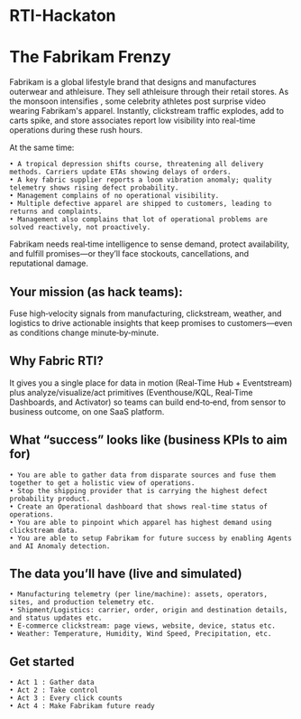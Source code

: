 # RTI-Hackaton
# The Fabrikam Frenzy

Fabrikam is a global lifestyle brand that designs and manufactures outerwear and athleisure. They sell athleisure through their retail stores. As the monsoon intensifies , some celebrity athletes post surprise video wearing Fabrikam's apparel. Instantly, clickstream traffic explodes, add to carts spike, and store associates report low visibility into real-time operations during these rush hours.

At the same time:
	
 	• A tropical depression shifts course, threatening all delivery methods. Carriers update ETAs showing delays of orders.
	• A key fabric supplier reports a loom vibration anomaly; quality telemetry shows rising defect probability.
	• Management complains of no operational visibility.
	• Multiple defective apparel are shipped to customers, leading to returns and complaints.
	• Management also complains that lot of operational problems are solved reactively, not proactively.

Fabrikam needs real‑time intelligence to sense demand, protect availability, and fulfill promises—or they’ll face stockouts, cancellations, and reputational damage.
## Your mission (as hack teams): 
Fuse high‑velocity signals from manufacturing, clickstream, weather, and logistics to drive actionable insights that keep promises to customers—even as conditions change minute‑by‑minute.
## Why Fabric RTI? 
It gives you a single place for data in motion (Real‑Time Hub + Eventstream) plus analyze/visualize/act primitives (Eventhouse/KQL, Real‑Time Dashboards, and Activator) so teams can build end‑to‑end, from sensor to business outcome, on one SaaS platform.

## What “success” looks like (business KPIs to aim for)
	• You are able to gather data from disparate sources and fuse them together to get a holistic view of operations.
	• Stop the shipping provider that is carrying the highest defect probability product.
	• Create an Operational dashboard that shows real-time status of operations.
 	• You are able to pinpoint which apparel has highest demand using clickstream data.
	• You are able to setup Fabrikam for future success by enabling Agents and AI Anomaly detection.

## The data you’ll have (live and simulated)
	• Manufacturing telemetry (per line/machine): assets, operators, sites, and production telemetry etc.
	• Shipment/Logistics: carrier, order, origin and destination details, and status updates etc.
	• E‑commerce clickstream: page views, website, device, status etc.
	• Weather: Temperature, Humidity, Wind Speed, Precipitation, etc.
	
## Get started
	• Act 1 : Gather data
	• Act 2 : Take control
	• Act 3 : Every click counts
	• Act 4 : Make Fabrikam future ready
